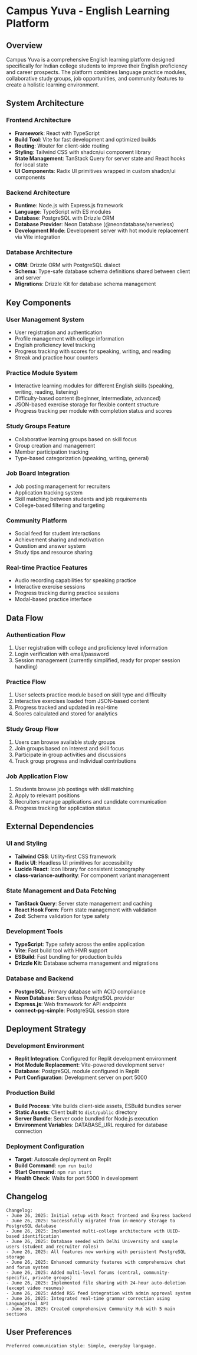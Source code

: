 # Campus Yuva - English Learning Platform

## Overview

Campus Yuva is a comprehensive English learning platform designed specifically for Indian college students to improve their English proficiency and career prospects. The platform combines language practice modules, collaborative study groups, job opportunities, and community features to create a holistic learning environment.

## System Architecture

### Frontend Architecture
- **Framework**: React with TypeScript
- **Build Tool**: Vite for fast development and optimized builds
- **Routing**: Wouter for client-side routing
- **Styling**: Tailwind CSS with shadcn/ui component library
- **State Management**: TanStack Query for server state and React hooks for local state
- **UI Components**: Radix UI primitives wrapped in custom shadcn/ui components

### Backend Architecture
- **Runtime**: Node.js with Express.js framework
- **Language**: TypeScript with ES modules
- **Database**: PostgreSQL with Drizzle ORM
- **Database Provider**: Neon Database (@neondatabase/serverless)
- **Development Mode**: Development server with hot module replacement via Vite integration

### Database Architecture
- **ORM**: Drizzle ORM with PostgreSQL dialect
- **Schema**: Type-safe database schema definitions shared between client and server
- **Migrations**: Drizzle Kit for database schema management

## Key Components

### User Management System
- User registration and authentication
- Profile management with college information
- English proficiency level tracking
- Progress tracking with scores for speaking, writing, and reading
- Streak and practice hour counters

### Practice Module System
- Interactive learning modules for different English skills (speaking, writing, reading, listening)
- Difficulty-based content (beginner, intermediate, advanced)
- JSON-based exercise storage for flexible content structure
- Progress tracking per module with completion status and scores

### Study Groups Feature
- Collaborative learning groups based on skill focus
- Group creation and management
- Member participation tracking
- Type-based categorization (speaking, writing, general)

### Job Board Integration
- Job posting management for recruiters
- Application tracking system
- Skill matching between students and job requirements
- College-based filtering and targeting

### Community Platform
- Social feed for student interactions
- Achievement sharing and motivation
- Question and answer system
- Study tips and resource sharing

### Real-time Practice Features
- Audio recording capabilities for speaking practice
- Interactive exercise sessions
- Progress tracking during practice sessions
- Modal-based practice interface

## Data Flow

### Authentication Flow
1. User registration with college and proficiency level information
2. Login verification with email/password
3. Session management (currently simplified, ready for proper session handling)

### Practice Flow
1. User selects practice module based on skill type and difficulty
2. Interactive exercises loaded from JSON-based content
3. Progress tracked and updated in real-time
4. Scores calculated and stored for analytics

### Study Group Flow
1. Users can browse available study groups
2. Join groups based on interest and skill focus
3. Participate in group activities and discussions
4. Track group progress and individual contributions

### Job Application Flow
1. Students browse job postings with skill matching
2. Apply to relevant positions
3. Recruiters manage applications and candidate communication
4. Progress tracking for application status

## External Dependencies

### UI and Styling
- **Tailwind CSS**: Utility-first CSS framework
- **Radix UI**: Headless UI primitives for accessibility
- **Lucide React**: Icon library for consistent iconography
- **class-variance-authority**: For component variant management

### State Management and Data Fetching
- **TanStack Query**: Server state management and caching
- **React Hook Form**: Form state management with validation
- **Zod**: Schema validation for type safety

### Development Tools
- **TypeScript**: Type safety across the entire application
- **Vite**: Fast build tool with HMR support
- **ESBuild**: Fast bundling for production builds
- **Drizzle Kit**: Database schema management and migrations

### Database and Backend
- **PostgreSQL**: Primary database with ACID compliance
- **Neon Database**: Serverless PostgreSQL provider
- **Express.js**: Web framework for API endpoints
- **connect-pg-simple**: PostgreSQL session store

## Deployment Strategy

### Development Environment
- **Replit Integration**: Configured for Replit development environment
- **Hot Module Replacement**: Vite-powered development server
- **Database**: PostgreSQL module configured in Replit
- **Port Configuration**: Development server on port 5000

### Production Build
- **Build Process**: Vite builds client-side assets, ESBuild bundles server
- **Static Assets**: Client built to `dist/public` directory
- **Server Bundle**: Server code bundled for Node.js execution
- **Environment Variables**: DATABASE_URL required for database connection

### Deployment Configuration
- **Target**: Autoscale deployment on Replit
- **Build Command**: `npm run build`
- **Start Command**: `npm run start`
- **Health Check**: Waits for port 5000 in development

## Changelog

```
Changelog:
- June 26, 2025: Initial setup with React frontend and Express backend
- June 26, 2025: Successfully migrated from in-memory storage to PostgreSQL database
- June 26, 2025: Implemented multi-college architecture with UUID-based identification
- June 26, 2025: Database seeded with Delhi University and sample users (student and recruiter roles)
- June 26, 2025: All features now working with persistent PostgreSQL storage
- June 26, 2025: Enhanced community features with comprehensive chat and forum system
- June 26, 2025: Added multi-level forums (central, community-specific, private groups)
- June 26, 2025: Implemented file sharing with 24-hour auto-deletion (except video resumes)
- June 26, 2025: Added RSS feed integration with admin approval system
- June 26, 2025: Integrated real-time grammar correction using LanguageTool API
- June 26, 2025: Created comprehensive Community Hub with 5 main sections
```

## User Preferences

```
Preferred communication style: Simple, everyday language.
```
